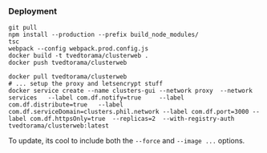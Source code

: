 

### Deployment

    git pull
	npm install --production --prefix build_node_modules/
	tsc
	webpack --config webpack.prod.config.js
	docker build -t tvedtorama/clusterweb .
	docker push tvedtorama/clusterweb

	docker pull tvedtorama/clusterweb
	# ... setup the proxy and letsencrypt stuff 
	docker service create --name clusters-gui --network proxy  --network services   --label com.df.notify=true     --label com.df.distribute=true   --label com.df.serviceDomain=clusters.phil.network --label com.df.port=3000 --label com.df.httpsOnly=true  --replicas=2  --with-registry-auth tvedtorama/clusterweb:latest 

To update, its cool to include both the `--force` and `--image ...` options.